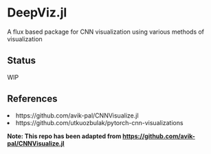 # DeepViz.jl
A flux based package for CNN visualization using various methods of visualization

## Status
WIP

## References
<li> https://github.com/avik-pal/CNNVisualize.jl</li>
<li> https://github.com/utkuozbulak/pytorch-cnn-visualizations</li>

<b>Note: This repo has been adapted from https://github.com/avik-pal/CNNVisualize.jl</b>
